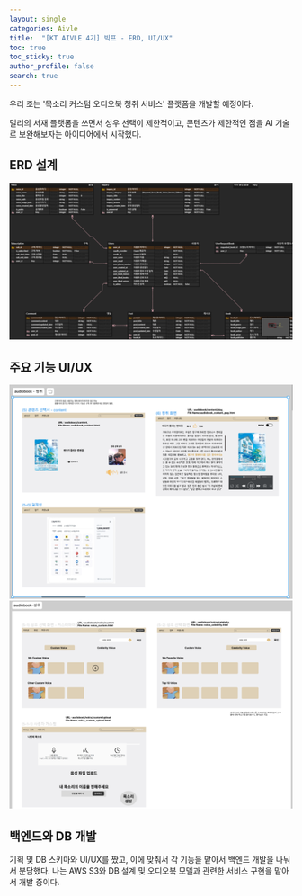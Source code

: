 ```yaml
---
layout: single  
categories: Aivle
title:  "[KT AIVLE 4기] 빅프 - ERD, UI/UX"
toc: true
toc_sticky: true
author_profile: false
search: true
---
```


우리 조는 '목소리 커스텀 오디오북 청취 서비스' 플랫폼을 개발할 예정이다.

밀리의 서재 플랫폼을 쓰면서 성우 선택이 제한적이고, 콘텐츠가 제한적인 점을 AI 기술로 보완해보자는 아이디어에서 시작했다.

## ERD 설계
<img src="/assets/images/2023-12-20-big-project/erd.png">

## 주요 기능 UI/UX
<img src="/assets/images/2023-12-20-big-project/ui1.png">
<img src="/assets/images/2023-12-20-big-project/ui2.png">


## 백엔드와 DB 개발

기획 및 DB 스키마와 UI/UX를 짰고, 이에 맞춰서 각 기능을 맡아서 백엔드 개발을 나눠서 분담했다.
나는 AWS S3와 DB 설계 및 오디오북 모델과 관련한 서비스 구현을 맡아서 개발 중이다.
